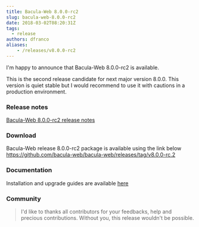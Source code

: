 ```yaml
---
title: Bacula-Web 8.0.0-rc2
slug: bacula-web-8.0.0-rc2
date: 2018-03-02T08:20:31Z
tags:
  - release
authors: dfranco
aliases:
    - /releases/v8.0.0-rc2
---
```


I'm happy to announce that Bacula-Web 8.0.0-rc2 is available.

<!-- truncate -->

This is the second release candidate for next major version 8.0.0.
This version is quiet stable but I would recommend to use it with cautions in a production environment.

### Release notes

[Bacula-Web 8.0.0-rc2 release notes](https://github.com/bacula-web/bacula-web/releases/tag/v8.0.0-rc.2)

### Download

Bacula-Web release 8.0.0-rc2 package is available using the link below
https://github.com/bacula-web/bacula-web/releases/tag/v8.0.0-rc.2

### Documentation

Installation and upgrade guides are available [here](https://docs.bacula-web.org/en/latest/)

### Community

> I'd like to thanks all contributors for your feedbacks, help and precious contributions.
> Without you, this release wouldn't be possible.


